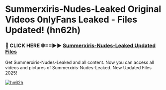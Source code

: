 # Summerxiris-Nudes-Leaked Original Videos 0nlyFans Leaked - Files Updated! (hn62h)

<h3>🔴 CLICK HERE 🌐==►► <a href="https://tinyurl.com/4mcuefdz" rel="nofollow">Summerxiris-Nudes-Leaked Updated Files</a></h3>

Get Summerxiris-Nudes-Leaked and all content. Now you can access all videos and pictures of Summerxiris-Nudes-Leaked. New Updated Files 2025!

[![hn62h](https://i.imgur.com/StAQSOY.gif)](https://tinyurl.com/4mcuefdz)

